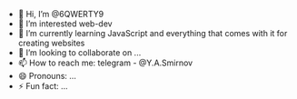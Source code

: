 - 👋 Hi, I’m @6QWERTY9
- 👀 I’m interested web-dev
- 🌱 I’m currently learning JavaScript and everything that comes with it for creating websites
- 💞️ I’m looking to collaborate on ...
- 📫 How to reach me: telegram - @Y.A.Smirnov
- 😄 Pronouns: ...
- ⚡ Fun fact: ...

<!---
6QWERTY9/6QWERTY9 is a ✨ special ✨ repository because its `README.md` (this file) appears on your GitHub profile.
You can click the Preview link to take a look at your changes.
--->

